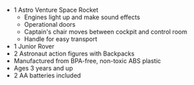 <div class="unwrap" id="product-rocket"></div>

- 1 Astro Venture Space Rocket
    - Engines light up and make sound effects
    - Operational doors
    - Captain's chair moves between cockpit and control room
    - Handle for easy transport
- 1 Junior Rover
- 2 Astronaut action figures with Backpacks
- Manufactured from BPA-free, non-toxic ABS plastic
- Ages 3 years and up
- 2 AA batteries included

<script class="load-script"> 
    loadContent("#product-rocket", "pml-rocket.html .content");
</script>